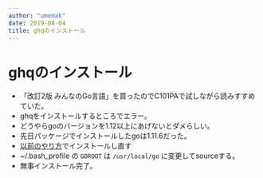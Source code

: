 ```yaml
---
author: "umemak"
date: 2019-08-04
title: ghqのインストール
---
```


# ghqのインストール

* 「改訂2版 みんなのGo言語」を買ったのでC101PAで試しながら読みすすめていた。
* ghqをインストールするところでエラー。
* どうやらgoのバージョンを1.12以上にあげないとダメらしい。
* 先日パッケージでインストールしたgoは1.11.6だった。
* [以前のやり方](https://github.com/umemak/blog/blob/master/2019/07/17_chromebook_golang.md)でインストールし直す
* ~/.bash_profile の `GOROOT` は `/usr/local/go` に変更してsourceする。
* 無事インストール完了。
